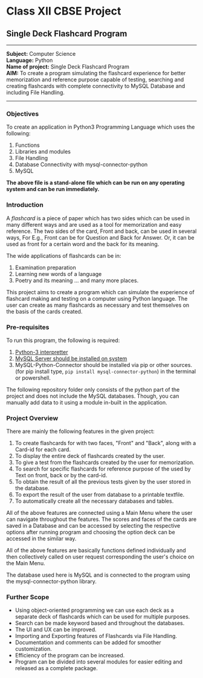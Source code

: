# Class XII CBSE Project
## Single Deck Flashcard Program

---

**Subject:** Computer Science <br>
**Language:** Python <br>
**Name of project:** Single Deck Flashcard Program <br>
**AIM:** To create a program simulating the flashcard experience for better memorization and reference purpose capable of testing, searching and creating flashcards with complete connectivity to MySQL Database and including File Handling.

___

### Objectives
To create an application in Python3 Programming Language which uses the following:

1. Functions
2. Libraries and modules
3. File Handling
4. Database Connectivity with mysql-connector-python
5. MySQL


**The above file is a stand-alone file which can be run on any operating system and can be run immediately.**

### Introduction
A _flashcard_ is a piece of paper which has two sides which can be used in many different ways and are used as a tool for memorization and easy reference. The two sides of the card, Front and back, can be used in several ways, For E.g., Front can be for Question and Back for Answer. Or, it can be used as front for a certain word and the back for its meaning.

The wide applications of flashcards can be in:
1. Examination preparation
2. Learning new words of a language
3. Poetry and its meaning
... and many more places.

This project aims to create a program which can simulate the experience of flashcard making and testing on a computer using Python language. The user can create as many flashcards as necessary and test themselves on the basis of the cards created.

### Pre-requisites
To run this program, the following is required:
1. [Python-3 interpretter](https://www.python.org)
2. [MySQL Server should be installed on system](https://www.mysql.com)
3. MySQL-Python-Connector should be installed via pip or other sources. (for pip install type, ```pip install mysql-connector-python```) in the terminal or powershell.


The following repository folder only consists of the python part of the project and does not include the MySQL databases. Though, you can manually add data to it using a module in-built in the application.



### Project Overview
There are mainly the following features in the given project:

1. To create flashcards for with two faces, "Front" and "Back", along with a Card-id for each card.
2. To display the entire deck of flashcards created by the user.
3. To give a test from the flashcards created by the user for memorization.
4. To search for specific flashcards for reference purpose of the used by Text on front, back or by the card-id.
5. To obtain the result of all the previous tests given by the user stored in the database.
6. To export the result of the user from database to a printable textfile.
7. To automatically create all the necessary databases and tables.


All of the above features are connected using a Main Menu where the user can navigate throughout the features. The scores and faces of the cards are saved in a Database and can be accessed by selecting the respective options after running program and choosing the option deck can be accessed in the similar way.

All of the above features are basically functions defined individually and then collectively called on user request corresponding the user's choice on the Main Menu.


The database used here is MySQL and is connected to the program using the mysql-connector-python library.

### Further Scope
* Using object-oriented programming we can use each deck as a separate deck of flashcards which can be used for multiple purposes.
* Search can be made keyword based and throughout the databases.
* The UI and UX can be improved.
* Importing and Exporting features of Flashcards via File Handling.
* Documentation and comments can be added for smoother customization.
* Efficiency of the program can be increased.
* Program can be divided into several modules for easier editing and released as a complete package.

